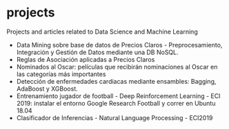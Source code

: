 # projects
 Projects and articles related to Data Science and Machine Learning 

- Data Mining sobre base de datos de Precios Claros - Preprocesamiento, Integración y Gestión de Datos mediante una DB NoSQL.
- Reglas de Asociación aplicadas a Precios Claros
- Nominados al Oscar: películas que recibirán nominaciones al Oscar en las categorías más importantes
- Detección de enfermedades cardíacas mediante ensambles: Bagging, AdaBoost y XGBoost.
- Entrenamiento jugador de football - Deep Reinforcement Learning - ECI 2019: instalar el entorno Google Research Football y correr en Ubuntu 18.04 
- Clasificador de Inferencias - Natural Language Processing - ECI2019